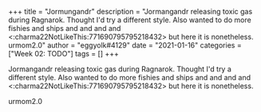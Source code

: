+++
title = "Jormungandr"
description = "Jormangandr releasing toxic gas during Ragnarok. Thought I'd try a different style. Also wanted to do more fishies and ships and and and and <:charma22NotLikeThis:771690795795218432> but here it is nonetheless.   urmom2.0"
author = "eggyolk#4129"
date = "2021-01-16"
categories = ["Week 02: TODO"]
tags = []
+++

Jormangandr releasing toxic gas during Ragnarok. Thought I'd try a different style. Also wanted to do more fishies and ships and and and and <:charma22NotLikeThis:771690795795218432> but here it is nonetheless. 

urmom2.0
